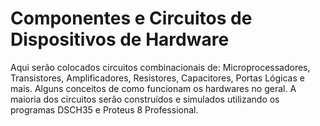 # Componentes e Circuitos de Dispositivos de Hardware

Aqui serão colocados circuitos combinacionais de: Microprocessadores, Transistores, Amplificadores, Resistores, Capacitores, Portas Lógicas e mais. Alguns conceitos de como funcionam os hardwares no geral. A maioria dos circuitos serão construídos e simulados utilizando os programas DSCH35 e Proteus 8 Professional.
